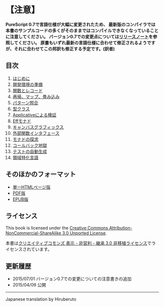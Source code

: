 
# 【注意】

**PureScript 0.7で言語仕様が大幅に変更されたため、
最新版のコンパイラでは本書のサンプルコードの多くがそのままではコンパイルできなくなっていることに注意してください。
バージョン0.7での変更点については[リリースノート](https://github.com/purescript/purescript/releases/tag/v0.7.0)を参照してください。
原書もいずれ最新の言語仕様に合わせて修正されるようですが、それに合わせてこの邦訳も修正する予定です。(訳者)**

## 目次

<div class="columns2">


1. [はじめに](chapter1.html)
2. [開発環境の準備](chapter2.html)
3. [関数とレコード](chapter3.html)
4. [再帰、マップ、畳み込み](chapter4.html)
5. [パターン照合](chapter5.html)
6. [型クラス](chapter6.html)
7. [Applicativeによる検証](chapter7.html)
8. [Effモナド](chapter8.html)
9. [キャンバスグラフィックス](chapter9.html)
10. [外部関数インタフェース](chapter10.html)
11. [モナドの探求](chapter11.html)
12. [コールバック地獄](chapter12.html)
13. [テストの自動生成](chapter13.html)
14. [領域特化言語](chapter14.html)

</div>

## そのほかのフォーマット

<div class="columns3">

- [単一HTMLページ版](purescript-book-ja.html)
- [PDF版](purescript-book-ja.pdf)
- [EPUB版](purescript-book-ja.epub)


</div>

## ライセンス

This book is licensed under the [Creative Commons Attribution-NonCommercial-ShareAlike 3.0 Unported License](http://creativecommons.org/licenses/by-nc-sa/3.0/deed.en_US).

本書は[クリエイティブコモンズ 表示 - 非営利 - 継承 3.0 非移植ライセンス](http://creativecommons.org/licenses/by-nc-sa/3.0/deed.ja)でライセンスされています。

## 更新履歴

* 2015/07/01 バージョン0.7での変更についての注意書きの追加 
* 2015/04/09 公開

----

Japanese translation by Hiruberuto
